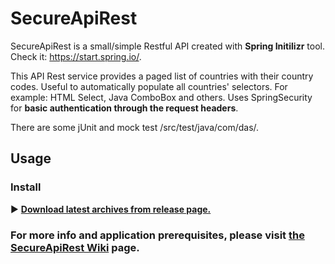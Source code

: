 SecureApiRest
=================

SecureApiRest is a small/simple Restful API created with **Spring Initilizr** tool. Check it: https://start.spring.io/.

This API Rest service provides a paged list of countries with their country codes. Useful to automatically populate all countries' selectors. For example: HTML Select, Java ComboBox and others. Uses SpringSecurity for **basic authentication through the request headers**.

There are some jUnit and mock test /src/test/java/com/das/.

## Usage

### Install

:arrow_forward: **[Download latest archives from release page.](https://github.com/coredan/SecureApiRest)**

### For more info and application prerequisites, please visit [the SecureApiRest Wiki](https://github.com/coredan/SecureApiRest/wiki) page.
